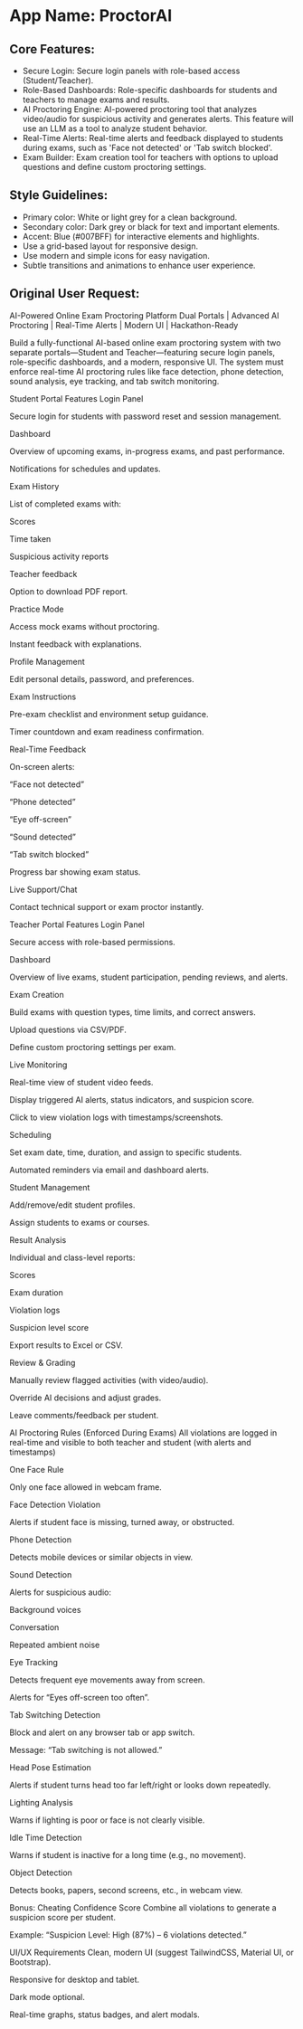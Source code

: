 # **App Name**: ProctorAI

## Core Features:

- Secure Login: Secure login panels with role-based access (Student/Teacher).
- Role-Based Dashboards: Role-specific dashboards for students and teachers to manage exams and results.
- AI Proctoring Engine: AI-powered proctoring tool that analyzes video/audio for suspicious activity and generates alerts. This feature will use an LLM as a tool to analyze student behavior.
- Real-Time Alerts: Real-time alerts and feedback displayed to students during exams, such as 'Face not detected' or 'Tab switch blocked'.
- Exam Builder: Exam creation tool for teachers with options to upload questions and define custom proctoring settings.

## Style Guidelines:

- Primary color: White or light grey for a clean background.
- Secondary color: Dark grey or black for text and important elements.
- Accent: Blue (#007BFF) for interactive elements and highlights.
- Use a grid-based layout for responsive design.
- Use modern and simple icons for easy navigation.
- Subtle transitions and animations to enhance user experience.

## Original User Request:
AI-Powered Online Exam Proctoring Platform
Dual Portals | Advanced AI Proctoring | Real-Time Alerts | Modern UI | Hackathon-Ready

Build a fully-functional AI-based online exam proctoring system with two separate portals—Student and Teacher—featuring secure login panels, role-specific dashboards, and a modern, responsive UI. The system must enforce real-time AI proctoring rules like face detection, phone detection, sound analysis, eye tracking, and tab switch monitoring.

 Student Portal Features
Login Panel

Secure login for students with password reset and session management.

Dashboard

Overview of upcoming exams, in-progress exams, and past performance.

Notifications for schedules and updates.

Exam History

List of completed exams with:

Scores

Time taken

Suspicious activity reports

Teacher feedback

Option to download PDF report.

Practice Mode

Access mock exams without proctoring.

Instant feedback with explanations.

Profile Management

Edit personal details, password, and preferences.

Exam Instructions

Pre-exam checklist and environment setup guidance.

Timer countdown and exam readiness confirmation.

Real-Time Feedback

On-screen alerts:

“Face not detected”

“Phone detected”

“Eye off-screen”

“Sound detected”

“Tab switch blocked”

Progress bar showing exam status.

Live Support/Chat

Contact technical support or exam proctor instantly.

 Teacher Portal Features
Login Panel

Secure access with role-based permissions.

Dashboard

Overview of live exams, student participation, pending reviews, and alerts.

Exam Creation

Build exams with question types, time limits, and correct answers.

Upload questions via CSV/PDF.

Define custom proctoring settings per exam.

Live Monitoring

Real-time view of student video feeds.

Display triggered AI alerts, status indicators, and suspicion score.

Click to view violation logs with timestamps/screenshots.

Scheduling

Set exam date, time, duration, and assign to specific students.

Automated reminders via email and dashboard alerts.

Student Management

Add/remove/edit student profiles.

Assign students to exams or courses.

Result Analysis

Individual and class-level reports:

Scores

Exam duration

Violation logs

Suspicion level score

Export results to Excel or CSV.

Review & Grading

Manually review flagged activities (with video/audio).

Override AI decisions and adjust grades.

Leave comments/feedback per student.

 AI Proctoring Rules (Enforced During Exams)
All violations are logged in real-time and visible to both teacher and student (with alerts and timestamps)

One Face Rule

Only one face allowed in webcam frame.

Face Detection Violation

Alerts if student face is missing, turned away, or obstructed.

Phone Detection

Detects mobile devices or similar objects in view.

Sound Detection

Alerts for suspicious audio:

Background voices

Conversation

Repeated ambient noise

Eye Tracking

Detects frequent eye movements away from screen.

Alerts for “Eyes off-screen too often”.

Tab Switching Detection

Block and alert on any browser tab or app switch.

Message: “Tab switching is not allowed.”

Head Pose Estimation

Alerts if student turns head too far left/right or looks down repeatedly.

Lighting Analysis

Warns if lighting is poor or face is not clearly visible.

Idle Time Detection

Warns if student is inactive for a long time (e.g., no movement).

Object Detection

Detects books, papers, second screens, etc., in webcam view.

 Bonus: Cheating Confidence Score
Combine all violations to generate a suspicion score per student.

Example: “Suspicion Level: High (87%) – 6 violations detected.”

 UI/UX Requirements
Clean, modern UI (suggest TailwindCSS, Material UI, or Bootstrap).

Responsive for desktop and tablet.

Dark mode optional.

Real-time graphs, status badges, and alert modals.
  